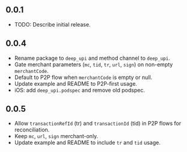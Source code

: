 ## 0.0.1

* TODO: Describe initial release.

## 0.0.4

* Rename package to `deep_upi` and method channel to `deep_upi`.
* Gate merchant parameters (`mc`, `tid`, `tr`, `url`, `sign`) on non-empty `merchantCode`.
* Default to P2P flow when `merchantCode` is empty or null.
* Update example and README to P2P-first usage.
* iOS: add `deep_upi.podspec` and remove old podspec.

## 0.0.5

* Allow `transactionRefId` (tr) and `transactionId` (tid) in P2P flows for reconciliation.
* Keep `mc`, `url`, `sign` merchant-only.
* Update example and README to include `tr` and `tid` usage.
